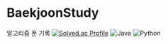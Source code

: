# BaekjoonStudy
알고리즘 푼 기록
[![Solved.ac Profile](http://mazassumnida.wtf/api/v2/generate_badge?boj=jangsuyeong923)](https://solved.ac/jangsuyeong923/)
![Java](https://img.shields.io/badge/Java-007396.svg?&style=for-the-badge&logo=Java&logoColor=white)
![Python](https://img.shields.io/badge/Python-3776AB.svg?&style=for-the-badge&logo=Python&logoColor=white)


